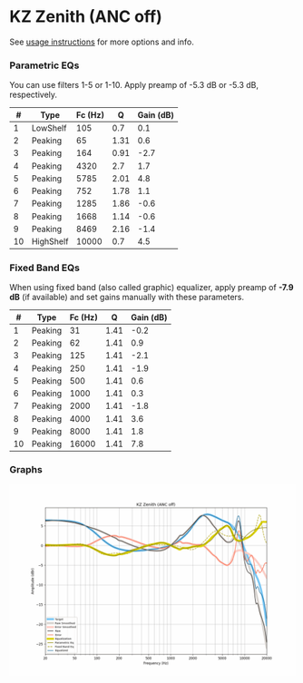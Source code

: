 # KZ Zenith (ANC off)
See [usage instructions](https://github.com/jaakkopasanen/AutoEq#usage) for more options and info.

### Parametric EQs
You can use filters 1-5 or 1-10. Apply preamp of -5.3 dB or -5.3 dB, respectively.

|   # | Type      |   Fc (Hz) |    Q |   Gain (dB) |
|-----|-----------|-----------|------|-------------|
|   1 | LowShelf  |       105 | 0.7  |         0.1 |
|   2 | Peaking   |        65 | 1.31 |         0.6 |
|   3 | Peaking   |       164 | 0.91 |        -2.7 |
|   4 | Peaking   |      4320 | 2.7  |         1.7 |
|   5 | Peaking   |      5785 | 2.01 |         4.8 |
|   6 | Peaking   |       752 | 1.78 |         1.1 |
|   7 | Peaking   |      1285 | 1.86 |        -0.6 |
|   8 | Peaking   |      1668 | 1.14 |        -0.6 |
|   9 | Peaking   |      8469 | 2.16 |        -1.4 |
|  10 | HighShelf |     10000 | 0.7  |         4.5 |

### Fixed Band EQs
When using fixed band (also called graphic) equalizer, apply preamp of **-7.9 dB** (if available) and set gains manually with these parameters.

|   # | Type    |   Fc (Hz) |    Q |   Gain (dB) |
|-----|---------|-----------|------|-------------|
|   1 | Peaking |        31 | 1.41 |        -0.2 |
|   2 | Peaking |        62 | 1.41 |         0.9 |
|   3 | Peaking |       125 | 1.41 |        -2.1 |
|   4 | Peaking |       250 | 1.41 |        -1.9 |
|   5 | Peaking |       500 | 1.41 |         0.6 |
|   6 | Peaking |      1000 | 1.41 |         0.3 |
|   7 | Peaking |      2000 | 1.41 |        -1.8 |
|   8 | Peaking |      4000 | 1.41 |         3.6 |
|   9 | Peaking |      8000 | 1.41 |         1.8 |
|  10 | Peaking |     16000 | 1.41 |         7.8 |

### Graphs
![](./KZ%20Zenith%20(ANC%20off).png)
